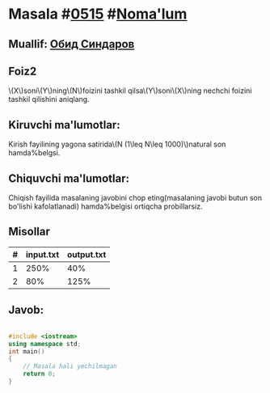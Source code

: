 
<h1>Masala #<a href="https://robocontest.uz/tasks/0515">0515</a> #<a href="https://robocontest.uz/tasks?category=1">Noma'lum</a></h1>
<h2> Muallif: <a href="https://robocontest.uz/profile/thecr4sh">Обид Синдаров</a></h2>
<h2>Foiz2</h2>
<p>\(X\)soni\(Y\)ning\(N\)foizini tashkil qilsa\(Y\)soni\(X\)ning nechchi foizini tashkil qilishini aniqlang.</p>
<h2>Kiruvchi ma'lumotlar:</h2>
<p>Kirish fayilining yagona satirida\(N (1\leq N\leq 1000)\)natural son hamda%belgsi.</p>
<h2>Chiquvchi ma'lumotlar:</h2>
<p>Chiqish fayilida masalaning javobini chop eting(masalaning javobi butun son bo'lishi kafolatlanadi) hamda%belgisi ortiqcha probillarsiz.</p>
<h2>Misollar</h2>
<table>
    <thead>
        <tr>
            <th>#</th>
            <th>input.txt</th>
            <th>output.txt</th>
        </tr>
    </thead>
    <tbody>
            <tr>
                <td>1</td>
                <td>250%</td>
                <td>40%</td>
            </tr>
            <tr>
                <td>2</td>
                <td>80%</td>
                <td>125%</td>
            </tr>
    </tbody>
    </table>
    
<h2>Javob:</h2>

######
```cpp
#include <iostream>
using namespace std;
int main()
{
    // Masala hali yechilmagan
    return 0;
}
```
